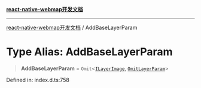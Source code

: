 [**react-native-webmap开发文档**](../README.md)

***

[react-native-webmap开发文档](../globals.md) / AddBaseLayerParam

# Type Alias: AddBaseLayerParam

> **AddBaseLayerParam** = `Omit`\<[`ILayerImage`](../interfaces/ILayerImage.md), [`OmitLayerParam`](OmitLayerParam.md)\>

Defined in: index.d.ts:758
